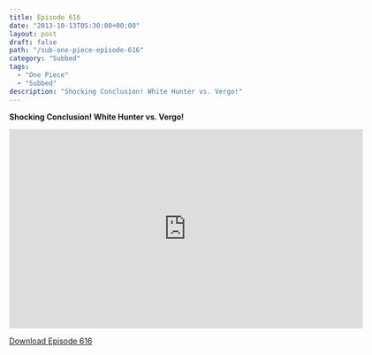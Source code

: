 ```yaml
---
title: Episode 616
date: "2013-10-13T05:30:00+00:00"
layout: post
draft: false
path: "/sub-one-piece-episode-616"
category: "Subbed"
tags:
  - "One Piece"
  - "Subbed"
description: "Shocking Conclusion! White Hunter vs. Vergo!"
---
```


**Shocking Conclusion! White Hunter vs. Vergo!**

<iframe width="640" height="360" src="https://www.rapidvideo.com/e/G6FRPFULK0" frameborder="0" marginwidth=0 marginheight=0 scrolling=no allowfullscreen></iframe>

<a href="http://ouo.io/qs/eCodkFEQ?s=https://rapidvid.to/d/https://www.rapidvideo.com/e/G6FRPFULK0">Download Episode 616</a>
